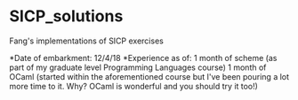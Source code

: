 # SICP_solutions
Fang's implementations of SICP exercises

*Date of embarkment:	12/4/18 
*Experience as of:	1 month of scheme (as part of my graduate level Programming Languages course)
			1 month of OCaml (started within the aforementioned course but I've been pouring a lot more time to it. Why? OCaml is wonderful and you should try it too!) 


  		
 
